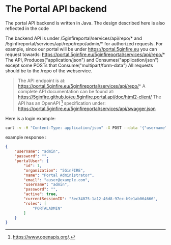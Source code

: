 <!-- TITLE: Portal API -->
<!-- SUBTITLE: A quick summary of Portal API -->

# The Portal API backend
The portal API backend is written in Java. The design described here is also reflected in the code

The backend API is under <serverURL>/5ginfireportal/services/api/repo/* and <serverURL>/5ginfireportal/services/api/repo/repo/admin/* for authorized requests. For example, since our portal will be under https://portal.5ginfire.eu you can request towards: https://portal.5ginfire.eu/5ginfireportal/services/api/repo/* 
The API, Produces("application/json") and Consumes("application/json") except some POSTs that Consume("multipart/form-data") All requests should be to the /repo of the webservice. 

> The API endpoint is at:
https://portal.5ginfire.eu/5ginfireportal/services/api/repo/*
A complete API documentation can be found at:
https://5ginfire.github.io/eu.5ginfire.portal.api/doc/html2-client/ 
The API has an OpenAPI [^1] specification under: 
https://portal.5ginfire.eu/5ginfireportal/services/api/swagger.json


Here is a login example: 


```sh
curl -v -H "Content-Type: application/json" -X POST --data '{"username":"admin", "password":"changeme"}' https://portal.5ginfire.eu/5ginfireportal/services/api/repo/sessions
```
example response :

```json
{
	"username": "admin",
	"password": "",
	"portalUser": {
		"id": 1,
		"organization": "5GinFIRE",
		"name": "Portal Administrator",
		"email": "auser@example.com",
		"username": "admin",
		"password": "",
		"active": true,
		"currentSessionID": "5ec34075-1a12-46d8-97ec-b9e1ab064666",
		"roles": [
			"PORTALADMIN"
		]
	}
}
```








[^1]: https://www.openapis.org/.